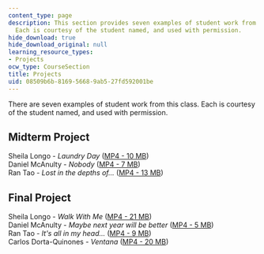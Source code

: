 ```yaml
---
content_type: page
description: This section provides seven examples of student work from this class.
  Each is courtesy of the student named, and used with permission.
hide_download: true
hide_download_original: null
learning_resource_types:
- Projects
ocw_type: CourseSection
title: Projects
uid: 08509b6b-8169-5668-9ab5-27fd592001be
---
```


There are seven examples of student work from this class. Each is courtesy of the student named, and used with permission.

Midterm Project
---------------

Sheila Longo - _Laundry Day_ ([MP4 - 10 MB](http://www.archive.org/download/MIT4.366/mit-ocw-4.366-longo-laundry-220k.mp4))  
Daniel McAnulty - _Nobody_ ([MP4 - 7 MB](http://www.archive.org/download/MIT4.366/mit-ocw-4.366-mcanulty-nobody-220k.mp4))  
Ran Tao - _Lost in the depths of..._ ([MP4 - 13 MB](http://www.archive.org/download/MIT4.366/mit-ocw-4.366-tao-lost-220k.mp4)) 

Final Project
-------------

Sheila Longo - _Walk With Me_ ([MP4 - 21 MB](http://www.archive.org/download/MIT4.366/mit-ocw-4.366-longo-walk-220k.mp4))  
Daniel McAnulty - _Maybe next year will be better_ ([MP4 - 5 MB](http://www.archive.org/download/MIT4.366/mit-ocw-4.366-mcanulty-maybe-220k.mp4))  
Ran Tao - _It's all in my head..._ ([MP4 - 9 MB](http://www.archive.org/download/MIT4.366/mit-ocw-4.366-tao-head-220k.mp4))  
Carlos Dorta-Quinones - _Ventana_ ([MP4 - 20 MB](http://www.archive.org/download/MIT4.366/mit-ocw-4.366-dorta-ventana-220k.mp4))